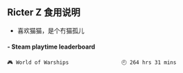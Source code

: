 ## Ricter Z 食用说明
- 喜欢猫猫，是个冇猫孤儿

<!-- steam-box start -->
#### - Steam playtime leaderboard
```text
🎮 World of Warships                 🕘 264 hrs 31 mins
```
<!-- Powered by https://github.com/YouEclipse/steam-box . -->
<!-- steam-box end -->
